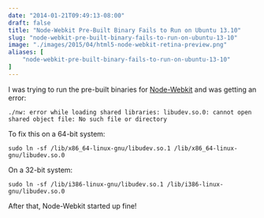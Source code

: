 ```yaml
---
date: "2014-01-21T09:49:13-08:00"
draft: false
title: "Node-Webkit Pre-Built Binary Fails to Run on Ubuntu 13.10"
slug: "node-webkit-pre-built-binary-fails-to-run-on-ubuntu-13-10"
image: "./images/2015/04/html5-node-webkit-retina-preview.png"
aliases: [
	"node-webkit-pre-built-binary-fails-to-run-on-ubuntu-13-10"
]
---
```

I was trying to run the pre-built binaries for [Node-Webkit](https://github.com/rogerwang/node-webkit) and was getting an error:

    ./nw: error while loading shared libraries: libudev.so.0: cannot open shared object file: No such file or directory

To fix this on a 64-bit system:

    sudo ln -sf /lib/x86_64-linux-gnu/libudev.so.1 /lib/x86_64-linux-gnu/libudev.so.0
    
On a 32-bit system:

    sudo ln -sf /lib/i386-linux-gnu/libudev.so.1 /lib/i386-linux-gnu/libudev.so.0
    
After that, Node-Webkit started up fine!
